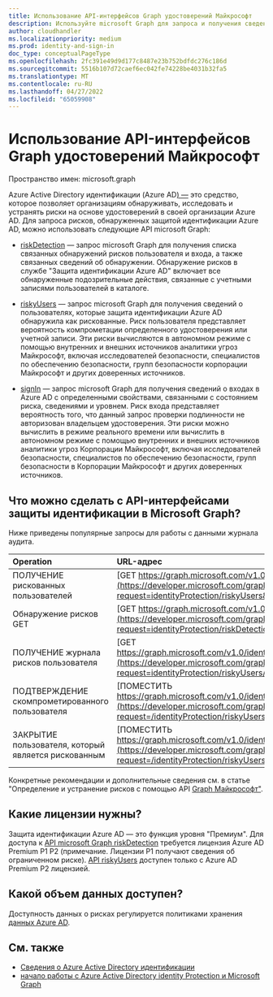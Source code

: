 ```yaml
---
title: Использование API-интерфейсов Graph удостоверений Майкрософт
description: Используйте microsoft Graph для запроса и получения сведений о рисках, обнаруженных защитой идентификации Azure AD.
author: cloudhandler
ms.localizationpriority: medium
ms.prod: identity-and-sign-in
doc_type: conceptualPageType
ms.openlocfilehash: 2fc391e49d9d177c8487e23b752bdfdc276c186d
ms.sourcegitcommit: 5516b107d72caef6ec042fe74228be4031b32fa5
ms.translationtype: MT
ms.contentlocale: ru-RU
ms.lasthandoff: 04/27/2022
ms.locfileid: "65059908"
---
```

# <a name="use-the-microsoft-graph-identity-protection-apis"></a>Использование API-интерфейсов Graph удостоверений Майкрософт

Пространство имен: microsoft.graph

Azure Active Directory идентификации (Azure AD[) —](/azure/active-directory/identity-protection/overview-identity-protection) это средство, которое позволяет организациям обнаруживать, исследовать и устранять риски на основе удостоверений в своей организации Azure AD. Для запроса рисков, обнаруженных защитой идентификации Azure AD, можно использовать следующие API microsoft Graph:

* [riskDetection](riskdetection.md) — запрос microsoft Graph для получения списка связанных обнаружений рисков пользователя и входа, а также связанных сведений об обнаружении. Обнаружение рисков в службе "Защита идентификации Azure AD" включает все обнаруженные подозрительные действия, связанные с учетными записями пользователей в каталоге.

* [riskyUsers](riskyuser.md) — запрос microsoft Graph для получения сведений о пользователях, которые защита идентификации Azure AD обнаружила как рискованные. Риск пользователя представляет вероятность компрометации определенного удостоверения или учетной записи. Эти риски вычисляются в автономном режиме с помощью внутренних и внешних источников аналитики угроз Майкрософт, включая исследователей безопасности, специалистов по обеспечению безопасности, групп безопасности корпорации Майкрософт и других доверенных источников.

* [signIn](signin.md) — запрос microsoft Graph для получения сведений о входах в Azure AD с определенными свойствами, связанными с состоянием риска, сведениями и уровнем. Риск входа представляет вероятность того, что данный запрос проверки подлинности не авторизован владельцем удостоверения. Эти риски можно вычислить в режиме реального времени или вычислить в автономном режиме с помощью внутренних и внешних источников аналитики угроз Корпорации Майкрософт, включая исследователей безопасности, специалистов по обеспечению безопасности, групп безопасности в Корпорации Майкрософт и других доверенных источников.


## <a name="what-can-i-do-with-identity-protection-apis-in-microsoft-graph"></a>Что можно сделать с API-интерфейсами защиты идентификации в Microsoft Graph?

Ниже приведены популярные запросы для работы с данными журнала аудита.

Operation | URL-адрес
:----------|:----
ПОЛУЧЕНИЕ рискованных пользователей | [GET https://graph.microsoft.com/v1.0/identityProtection/riskyUsers](https://developer.microsoft.com/graph/graph-explorer?request=identityProtection/riskyUsers&version=v1.0)
Обнаружение рисков GET | [GET https://graph.microsoft.com/v1.0/identityProtection/riskDetections](https://developer.microsoft.com/graph/graph-explorer?request=identityProtection/riskDetections&version=v1.0)
ПОЛУЧЕНИЕ журнала рисков пользователя | [GET https://graph.microsoft.com/v1.0/identityProtection/riskyUsers/{riskyUserId}/history](https://developer.microsoft.com/graph/graph-explorer?request=identityProtection/riskyUsers/{riskyUserId}/history&version=v1.0)
ПОДТВЕРЖДЕНИЕ скомпрометированного пользователя | [ПОМЕСТИТЬ https://graph.microsoft.com/v1.0/identityProtection/riskyUsers/confirmCompromised](https://developer.microsoft.com/graph/graph-explorer?request=/identityProtection/riskyUsers/confirmCompromised&version=v1.0)
ЗАКРЫТИЕ пользователя, который является рискованным | [ПОМЕСТИТЬ https://graph.microsoft.com/v1.0/identityProtection/riskyUsers/dismiss](https://developer.microsoft.com/graph/graph-explorer?request=/identityProtection/riskyUsers/dismiss&version=v1.0)

Конкретные рекомендации и дополнительные сведения см. в статье "Определение и устранение рисков с помощью API [Graph Майкрософт"](/graph/tutorial-riskdetection-api).

## <a name="what-licenses-do-i-need"></a>Какие лицензии нужны?

Защита идентификации Azure AD — это функция уровня "Премиум". Для доступа к [API microsoft Graph riskDetection](riskdetection.md) требуется лицензия Azure AD Premium P1 P2 (примечание. Лицензии P1 получают сведения об ограниченном риске). [API riskyUsers](riskyuser.md) доступен только с Azure AD Premium P2 лицензией.

## <a name="how-much-data-is-available"></a>Какой объем данных доступен?

Доступность данных о рисках регулируется политиками хранения [данных Azure AD](/azure/active-directory/reports-monitoring/reference-reports-data-retention#how-long-does-azure-ad-store-the-data).

## <a name="see-also"></a>См. также

* [Сведения о Azure Active Directory идентификации](/azure/active-directory/identity-protection/overview-identity-protection)
* [начало работы с Azure Active Directory identity Protection и Microsoft Graph](/azure/active-directory/identity-protection/howto-identity-protection-graph-api)
